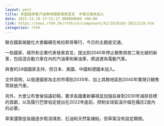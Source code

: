 ```yaml
---
layout: post
title: 多國就停售汽油車時間表發表宣言　中美日德未加入
date: 2021-11-10 17:51:17.000000000 +08:00
link: https://news.rthk.hk/rthk/ch/component/k2/1619193-20211110.htm
categories: rthk
---
```


聯合國氣候變化大會繼續在格拉斯哥舉行，今日的主題是交通。

一些國家、城市和企業代表發表宣言，提出到2040年停止銷售排放二氧化碳的新車，包括混合動力車在內的汽油車和柴油車，將過渡為電動汽車。

與會的24個國家支持，但日本、美國、中國和德國未加入。

文件寫明，以發達國家為主的市場到2035年、加上其餘地區到2040年實現只銷售零排放汽車。

另外，大會公布會後協議初稿，要求各國重新審視並加強自身對2030年減排目標的貢獻，以及履行巴黎協定提出在2022年底前，控制全球氣溫升幅在攝氏2度內的必要。

草案還敦促各國逐步取消煤炭、石油和天然氣補貼，但草案沒有設定期限。
